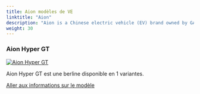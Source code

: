 ```yaml
---
title: Aion modèles de VE
linktitle: "Aion"
description: "Aion is a Chinese electric vehicle (EV) brand owned by GAC Group, one of the largest automakers in China. Aion was launched in 2018 as a sub-brand of GAC New Energy, and became an independent marque in 2020. "
weight: 30
---
```

<!-- markdownlint-disable MD033 -->
<!-- markdownlint-disable MD010 -->


<div class="container p-3 mb-4 bg-body-tertiary rounded border">
<h3> Aion Hyper GT</h3>
	<div class="row">
		<div class="col col-12 col-md-6">
			<a href="hyper_gt"><img src="https://media.evkx.net/multimedia/models/aion/hyper_gt/hyper_gt_710_supercharged/main_1_st.jpg" class="img-fluid" alt="Aion Hyper GT" ></a>
		</div>
		<div class="col col-12 col-md-6">
<p>
Aion Hyper GT est une berline disponible en 1 variantes.
</p>
	<a href="hyper_gt/" class="btn btn-outline-primary" role="button">Aller aux informations sur le modèle</a>
		</div>
	</div>
</div>
